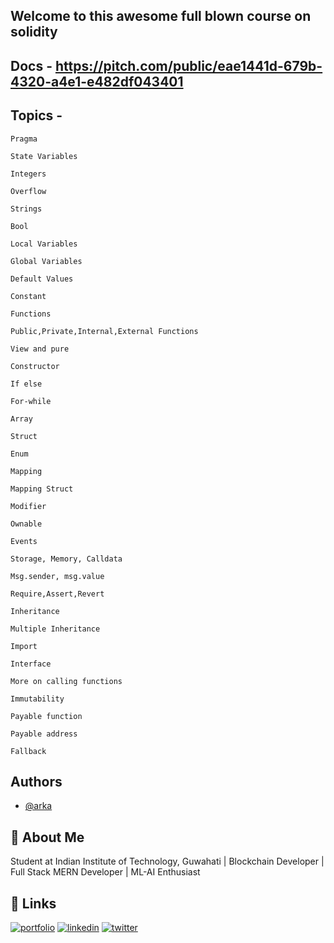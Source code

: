 ## Welcome to this awesome full blown course on solidity

## Docs - https://pitch.com/public/eae1441d-679b-4320-a4e1-e482df043401

## Topics - 

    Pragma

    State Variables

    Integers 

    Overflow

    Strings 

    Bool

    Local Variables 

    Global Variables 

    Default Values 

    Constant

    Functions

    Public,Private,Internal,External Functions

    View and pure 

    Constructor

    If else

    For-while
 
    Array

    Struct 

    Enum 

    Mapping 

    Mapping Struct

    Modifier

    Ownable

    Events 

    Storage, Memory, Calldata

    Msg.sender, msg.value

    Require,Assert,Revert

    Inheritance

    Multiple Inheritance

    Import 

    Interface 

    More on calling functions

    Immutability
 
    Payable function

    Payable address

    Fallback


## Authors

- [@arka](https://github.com/canbethegodfatherofyourlife)


## 🚀 About Me
Student at Indian Institute of Technology, Guwahati | Blockchain Developer | Full Stack MERN Developer | ML-AI Enthusiast


## 🔗 Links
[![portfolio](https://img.shields.io/badge/my_portfolio-000?style=for-the-badge&logo=ko-fi&logoColor=white)](https://personalwebsitearka.netlify.app/)
[![linkedin](https://img.shields.io/badge/linkedin-0A66C2?style=for-the-badge&logo=linkedin&logoColor=white)](https://www.linkedin.com/in/arka-datta/)
[![twitter](https://img.shields.io/badge/twitter-1DA1F2?style=for-the-badge&logo=twitter&logoColor=white)](https://twitter.com/ArkaDatta02)
